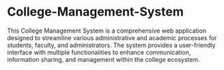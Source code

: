 # College-Management-System
This College Management System is a comprehensive web application designed to streamline various administrative and academic processes for students, faculty, and administrators. The system provides a user-friendly interface with multiple functionalities to enhance communication, information sharing, and management within the college ecosystem.
